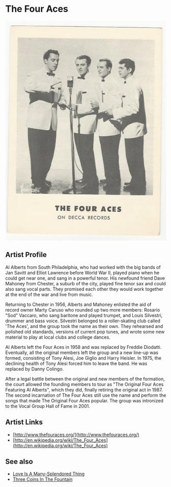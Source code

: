 # The Four Aces

![](../../assets/artists/The_Four_Aces.png)

## Artist Profile

Al Alberts from South Philadelphia, who had worked with the big bands of Jan Savitt and Elliot Lawrence before World War II, played piano when he could get near one, and sang in a powerful tenor. His newfound friend Dave Mahoney from Chester, a suburb of the city, played fine tenor sax and could also sang vocal parts. They promised each other they would work together at the end of the war and live from music.

Returning to Chester in 1956, Alberts and Mahoney enlisted the aid of record owner Marty Caruso who rounded up two more members: Rosario "Sod" Vaccaro, who sang baritone and played trumpet, and Louis Silvestri, drummer and bass voice. Silvestri belonged to a roller-skating club called 'The Aces', and the group took the name as their own. They rehearsed and polished old standards, versions of current pop tunes, and wrote some new material to play at local clubs and college dances.

Al Alberts left the Four Aces in 1958 and was replaced by Freddie Diodatti. Eventually, all the original members left the group and a new line-up was formed, consisting of Tony Alesi, Joe Giglio and Harry Heisler. In 1975, the declining health of Tony Alesi forced him to leave the band. He was replaced by Danny Colingo.

After a legal battle between the original and new members of the formation, the court allowed the founding members to tour as "The Original Four Aces Featuring Al Alberts", which they did, finally retiring the original act in 1987. The second incarnation of The Four Aces still use the name and perform the songs that made The Original Four Aces popular. The group was intronized to the Vocal Group Hall of Fame in 2001.

## Artist Links

- [http://www.thefouraces.org/](http://www.thefouraces.org/)
- [http://en.wikipedia.org/wiki/The_Four_Aces](http://en.wikipedia.org/wiki/The_Four_Aces)


## See also

- [Love Is A Many-Splendored Thing](Love_Is_A_Many-Splendored_Thing.md)
- [Three Coins In The Fountain](Three_Coins_In_The_Fountain.md)
